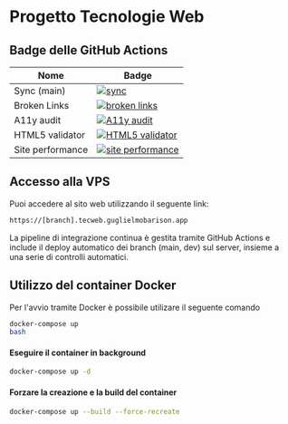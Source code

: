 # Progetto Tecnologie Web

## Badge delle GitHub Actions

| Nome         | Badge                                               |
|--------------|-----------------------------------------------------|
| Sync (main)     | [![sync](https://github.com/hash-Guglio/tecweb/actions/workflows/deploy.yml/badge.svg?branch=main)](https://github.com/hash-Guglio/tecweb/actions/workflows/deploy.yml)      |
| Broken Links         | [![broken links](https://github.com/hash-Guglio/tecweb/actions/workflows/broken-links.yml/badge.svg?branch=main)](https://github.com/hash-Guglio/tecweb/actions/workflows/broken-links.yml) |
| A11y audit           | [![A11y audit](https://github.com/hash-Guglio/tecweb/actions/workflows/a11y-audit.yml/badge.svg?branch=main)](https://github.com/hash-Guglio/tecweb/actions/workflows/a11y-audit.yml)  |
| HTML5 validator      | [![HTML5 validator](https://github.com/hash-Guglio/tecweb/actions/workflows/validate-html.yml/badge.svg?branch=main)](https://github.com/hash-Guglio/tecweb/actions/workflows/validate-html.yml)  |
| Site performance     | [![site performance](https://github.com/hash-Guglio/tecweb/actions/workflows/pagespeed-performance.yml/badge.svg?branch=main)](https://github.com/hash-Guglio/tecweb/actions/workflows/pagespeed-performance.yml) |

## Accesso alla VPS

Puoi accedere al sito web utilizzando il seguente link:

``` bash
https://[branch].tecweb.guglielmobarison.app
```

La pipeline di integrazione continua è gestita tramite GitHub Actions e include il deploy automatico dei branch (main, dev) sul server, insieme a una serie di controlli automatici.

## Utilizzo del container Docker
Per l'avvio tramite Docker è possibile utilizare il seguente comando
``` bash
docker-compose up
bash
```
#### Eseguire il container in background
```bash
docker-compose up -d
```
#### Forzare la creazione e la build del container
```bash
docker-compose up --build --force-recreate
```

